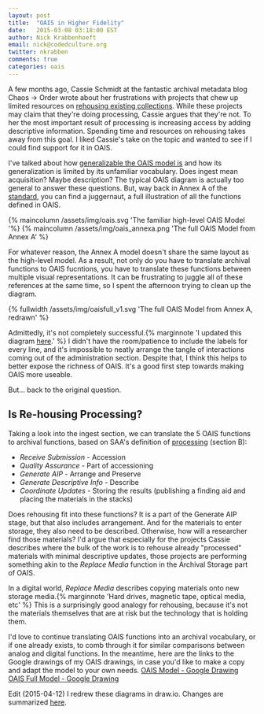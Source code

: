 ```yaml
---
layout: post
title:  "OAIS in Higher Fidelity"
date:   2015-03-08 03:18:00 EST
author: Nick Krabbenhoeft
email: nick@codedculture.org
twitter: nkrabben
comments: true
categories: oais
---
```


A few months ago, Cassie Schmidt at the fantastic archival metadata blog Chaos -> Order wrote about her frustrations with projects that chew up limited resources on [rehousing existing collections](https://icantiemyownshoes.wordpress.com/2014/12/16/rehousing-is-not-processing/). While these projects may claim that they're doing processing, Cassie argues that they're not. To her the most important result of processing is increasing access by adding descriptive information. Spending time and resources on rehousing takes away from this goal. I liked Cassie's take on the topic and wanted to see if I could find support for it in OAIS.
<!--more-->

I've talked about how [generalizable the OAIS model is](/blog/reconciling-oais-model-information-theory) and how its generalization is limited by its unfamiliar vocabulary. Does ingest mean acquisition? Maybe description? The typical OAIS diagram is actually too general to answer these questions. But, way back in Annex A of the [standard](http://public.ccsds.org/publications/archive/650x0m2.pdf), you can find a juggernaut, a full illustration of all the functions defined in OAIS.

{% maincolumn /assets/img/oais.svg 'The familiar high-level OAIS Model '%}
{% maincolumn /assets/img/oais_annexa.png 'The full OAIS Model from Annex A' %}

For whatever reason, the Annex A model doesn't share the same layout as the high-level model. As a result, not only do you have to translate archival functions to OAIS fucntions, you have to translate these functions between multiple visual representations. It can be frustrating to juggle all of these references at the same time, so I spent the afternoon trying to clean up the diagram.

{% fullwidth /assets/img/oaisfull_v1.svg 'The full OAIS Model from Annex A, redrawn' %}

Admittedly, it's not completely successful.{% marginnote 'I updated this diagram [here](/blog/15/OAIS-Diagram-with-Functional-Entities-version-2/).' %} I didn't have the room/patience to include the labels for every line, and it's impossible to neatly arrange the tangle of interactions coming out of the administration section. Despite that, I think this helps to better expose the richness of OAIS. It's a good first step towards making OAIS more useable.

But... back to the original question.

## Is Re-housing Processing?

Taking a look into the ingest section, we can translate the 5 OAIS functions to archival functions, based on SAA's definition of [processing](http://www2.archivists.org/node/14804">processing</a) (section B):

* _Receive Submission_ - Accession
* _Quality Assurance_ - Part of accessioning
* _Generate AIP_ - Arrange and Preserve
* _Generate Descriptive Info_ - Describe
* _Coordinate Updates_ - Storing the results (publishing a finding aid and placing the materials in the stacks)

Does rehousing fit into these functions? It is a part of the Generate AIP stage, but that also includes arrangement. And for the materials to enter storage, they also need to be described. Otherwise, how will a researcher find those materials? I'd argue that especially for the projects Cassie describes where the bulk of the work is to rehouse already "processed" materials with minimal descriptive updates, those projects are performing something akin to the _Replace Media_ function in the Archival Storage part of OAIS.

In a digital world, _Replace Media_ describes copying materials onto new storage media.{% marginnote 'Hard drives, magnetic tape, optical media, etc' %} This is a surprisingly good analogy for rehousing, because it's not the materials themselves that are at risk but the technology that is holding them.

I'd love to continue translating OAIS functions into an archival vocabulary, or if one already exists, to comb through it for similar comparisons between analog and digital functions. In the meantime, here are the links to the Google drawings of my OAIS drawings, in case you'd like to make a copy and adapt the model to your own needs.
[OAIS Model - Google Drawing](https://docs.google.com/drawings/d/1nTCjgDi5VBx3eDU6JVt9F84dwpngZbeydqjNkZ4bwho/edit)
[OAIS Full Model - Google Drawing](https://docs.google.com/drawings/d/12guDdNOiyfJaLTF5osdLKUCD7HHOdWU1qodBHQHnL2I/edit)

Edit (2015-04-12)
I redrew these diagrams in draw.io. Changes are summarized [here](/blog/15/OAIS-Diagram-with-Functional-Entities-version-2/).

